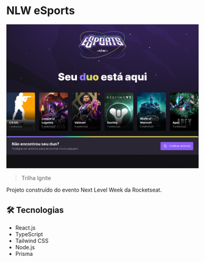 
# NLW eSports

![preview](./.github/preview.png)


> Trilha Ignite

Projeto construído do evento Next Level Week da Rocketseat.

## 🛠 Tecnologias

- React.js
- TypeScript
- Tailwind CSS
- Node.js
- Prisma

